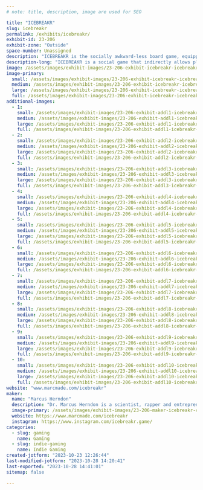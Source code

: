 ```yaml
---
# note: title, description, image are used for SEO

title: "ICEBREAKR"
slug: icebreakr
permalink: /exhibits/icebreakr/
exhibit-id: 23-206
exhibit-zone: "Outside"
space-number: Unassigned
description: "ICEBREAKR is the socially awkward-less board game, equipped with 45 mini-games that break the ice!"
description-long: "ICEBREAKR is a social game that indirectly allows players to bond and converse over infinite topics in fun and interesting ways. The 45 mini-games consist of 4 types of games: Choice, Snap, Challenge and 3-N-Out games. These games are intended to be quick and fun, but also to create open-ended conversations as players progress through the board!"
image: /assets/images/exhibit-images/23-206-exhibit-icebreakr-icebreakr-qr-cup-001-large.jpeg
image-primary: 
  small: /assets/images/exhibit-images/23-206-exhibit-icebreakr-icebreakr-qr-cup-001-small.jpeg
  medium: /assets/images/exhibit-images/23-206-exhibit-icebreakr-icebreakr-qr-cup-001-medium.jpeg
  large: /assets/images/exhibit-images/23-206-exhibit-icebreakr-icebreakr-qr-cup-001-large.jpeg
  full: /assets/images/exhibit-images/23-206-exhibit-icebreakr-icebreakr-qr-cup-001-full.jpeg
additional-images: 
  - 1:
    small: /assets/images/exhibit-images/23-206-exhibit-addl1-icebreakr-icebreakr-amazon-001-small.jpeg
    medium: /assets/images/exhibit-images/23-206-exhibit-addl1-icebreakr-icebreakr-amazon-001-medium.jpeg
    large: /assets/images/exhibit-images/23-206-exhibit-addl1-icebreakr-icebreakr-amazon-001-large.jpeg
    full: /assets/images/exhibit-images/23-206-exhibit-addl1-icebreakr-icebreakr-amazon-001-full.jpeg
  - 2:
    small: /assets/images/exhibit-images/23-206-exhibit-addl2-icebreakr-icebreakr-amazon-002-small.jpeg
    medium: /assets/images/exhibit-images/23-206-exhibit-addl2-icebreakr-icebreakr-amazon-002-medium.jpeg
    large: /assets/images/exhibit-images/23-206-exhibit-addl2-icebreakr-icebreakr-amazon-002-large.jpeg
    full: /assets/images/exhibit-images/23-206-exhibit-addl2-icebreakr-icebreakr-amazon-002-full.jpeg
  - 3:
    small: /assets/images/exhibit-images/23-206-exhibit-addl3-icebreakr-icebreakr-amazon-003-small.jpeg
    medium: /assets/images/exhibit-images/23-206-exhibit-addl3-icebreakr-icebreakr-amazon-003-medium.jpeg
    large: /assets/images/exhibit-images/23-206-exhibit-addl3-icebreakr-icebreakr-amazon-003-large.jpeg
    full: /assets/images/exhibit-images/23-206-exhibit-addl3-icebreakr-icebreakr-amazon-003-full.jpeg
  - 4:
    small: /assets/images/exhibit-images/23-206-exhibit-addl4-icebreakr-icebreakr-amazon-004-small.jpeg
    medium: /assets/images/exhibit-images/23-206-exhibit-addl4-icebreakr-icebreakr-amazon-004-medium.jpeg
    large: /assets/images/exhibit-images/23-206-exhibit-addl4-icebreakr-icebreakr-amazon-004-large.jpeg
    full: /assets/images/exhibit-images/23-206-exhibit-addl4-icebreakr-icebreakr-amazon-004-full.jpeg
  - 5:
    small: /assets/images/exhibit-images/23-206-exhibit-addl5-icebreakr-icebreakr-amazon-005-small.jpeg
    medium: /assets/images/exhibit-images/23-206-exhibit-addl5-icebreakr-icebreakr-amazon-005-medium.jpeg
    large: /assets/images/exhibit-images/23-206-exhibit-addl5-icebreakr-icebreakr-amazon-005-large.jpeg
    full: /assets/images/exhibit-images/23-206-exhibit-addl5-icebreakr-icebreakr-amazon-005-full.jpeg
  - 6:
    small: /assets/images/exhibit-images/23-206-exhibit-addl6-icebreakr-icebreakr-amazon-006-small.jpeg
    medium: /assets/images/exhibit-images/23-206-exhibit-addl6-icebreakr-icebreakr-amazon-006-medium.jpeg
    large: /assets/images/exhibit-images/23-206-exhibit-addl6-icebreakr-icebreakr-amazon-006-large.jpeg
    full: /assets/images/exhibit-images/23-206-exhibit-addl6-icebreakr-icebreakr-amazon-006-full.jpeg
  - 7:
    small: /assets/images/exhibit-images/23-206-exhibit-addl7-icebreakr-icebreakr-amazon-007-small.jpeg
    medium: /assets/images/exhibit-images/23-206-exhibit-addl7-icebreakr-icebreakr-amazon-007-medium.jpeg
    large: /assets/images/exhibit-images/23-206-exhibit-addl7-icebreakr-icebreakr-amazon-007-large.jpeg
    full: /assets/images/exhibit-images/23-206-exhibit-addl7-icebreakr-icebreakr-amazon-007-full.jpeg
  - 8:
    small: /assets/images/exhibit-images/23-206-exhibit-addl8-icebreakr-icebreakr-amazon-008-small.jpeg
    medium: /assets/images/exhibit-images/23-206-exhibit-addl8-icebreakr-icebreakr-amazon-008-medium.jpeg
    large: /assets/images/exhibit-images/23-206-exhibit-addl8-icebreakr-icebreakr-amazon-008-large.jpeg
    full: /assets/images/exhibit-images/23-206-exhibit-addl8-icebreakr-icebreakr-amazon-008-full.jpeg
  - 9:
    small: /assets/images/exhibit-images/23-206-exhibit-addl9-icebreakr-icebreakr-amazon-009-small.jpeg
    medium: /assets/images/exhibit-images/23-206-exhibit-addl9-icebreakr-icebreakr-amazon-009-medium.jpeg
    large: /assets/images/exhibit-images/23-206-exhibit-addl9-icebreakr-icebreakr-amazon-009-large.jpeg
    full: /assets/images/exhibit-images/23-206-exhibit-addl9-icebreakr-icebreakr-amazon-009-full.jpeg
  - 10:
    small: /assets/images/exhibit-images/23-206-exhibit-addl10-icebreakr-img-2364-small.jpeg
    medium: /assets/images/exhibit-images/23-206-exhibit-addl10-icebreakr-img-2364-medium.jpeg
    large: /assets/images/exhibit-images/23-206-exhibit-addl10-icebreakr-img-2364-large.jpeg
    full: /assets/images/exhibit-images/23-206-exhibit-addl10-icebreakr-img-2364-full.jpeg
website: "www.marcmade.com/icebreakr"
maker: 
  name: "Marcus Herndon"
  description: "Dr. Marcus Herndon is a scientist, rapper and entrepreneur! He received is doctorates in Mechanical Engineering and works for The MITRE Corporation. In his free time, he is a musician by name of MARC.MADE & created the board game ICEBREAKR!"
  image-primary: /assets/images/exhibit-images/23-206-maker-icebreakr-choosin-interaction-social-003-medium.jpeg
  website: https://www.marcmade.com/icebreakr
  instagram: https://www.instagram.com/icebreakr.game/
categories: 
  - slug: gaming
    name: Gaming
  - slug: indie-gaming
    name: Indie Gaming
created-jotform: "2023-10-23 12:26:44"
last-modified-jotform: "2023-10-28 14:20:41"
last-exported: "2023-10-28 14:41:01"
sitemap: false

---
```

